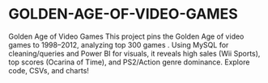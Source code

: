 # GOLDEN-AGE-OF-VIDEO-GAMES
Golden Age of Video Games This project pins the Golden Age of video games to 1998–2012, analyzing top 300 games . Using MySQL for cleaning/queries and Power BI for visuals, it reveals high sales (Wii Sports), top scores (Ocarina of Time), and PS2/Action genre dominance. Explore code, CSVs, and charts!
